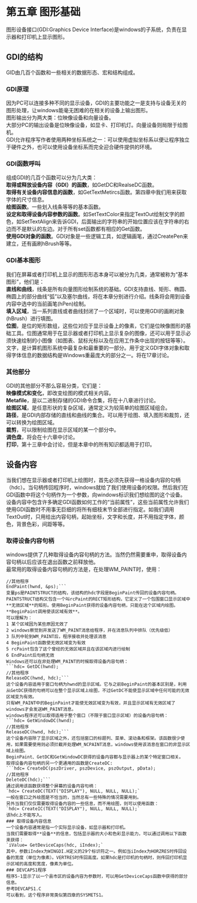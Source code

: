 
# 第五章 图形基础
图形设备接口(GDI:Graphics Device Interface)是windows的子系统，负责在显示器和打印机上显示图形。
## GDI的结构
GID由几百个函数和一些相关的数据形态、宏和结构组成。
### GDI原理
因为PC可以连接多种不同的显示设备，GDI的主要功能之一是支持与设备无关的图形处理，让windows能毫无困难的在相关的设备上输出图形。  
图形输出分为两大类：位映像设备和向量设备。  
大部分PC的输出设备是位映像设备，如显卡、打印机灯。向量设备则局限于绘图机。  
GDI允许程序写作者使用两种坐标系统之一：可以使用虚拟坐标系以便让程序独立于硬件之外，也可以使用设备坐标系而完全迎合硬件提供的环境。  
### GDI函数呼叫
组成GDI的几百个函数可以分为几大类：  
**取得或释放设备内容（GDI）的函数**，如GetDC和RealseDC函数。  
**取得有关设备内容信息的函数**，如GetTextMetircs函数。第四章中我们用来获取字体的尺寸信息。  
**绘图函数**。一些划入线条等等的基本函数。  
**设定和取得设备内容参数的函数**。如SetTextColor来指定TextOut绘制文字的颜色，如SetTextAlign来告诉GDI，后面输出的字符串的开始位置应该在字符串的右边而不是默认的左边。对于所有set函数都有相应的Get函数。   
**使用GDI对象的函数**。GDI对象是一些逻辑工具，如逻辑画笔，通过CreatePen来建立，还有画刷hBrush等等。  
### GDI基本图形
我们在屏幕或者打印机上显示的图形形态本身可以被分为几类，通常被称为“基本图形”，他们是：  
**直线和曲线**，线条是所有向量图形绘制系统的基础。GDI支持直线、矩形、椭圆、椭圆上的部分曲线“弧”以及塞尔曲线，将在本章分别进行介绍。线条将会用到设备内容中选中的当前画笔(hPen)绘制。  
**填入区域**，当一系列直线或者曲线封闭了一个区域时，可以使用GDI的画刷对象(hBrush）进行填图。  
**位图**，是位的矩形数组，这些位对应于显示设备上的像素，它们是位映像图形的基础工具。位图通常用于在显示器或者打印机上显示复杂的图像，还可以用于显示必须快速绘制的小图像（如图表、鼠标光标以及在应用工作条中出现的按钮等等）。  
文字，是计算机图形系统中最复杂和最重要的一部分。用于定义GDI字体对象和取得字体信息的数据结构是Windows重最庞大的部分之一。将在17章讨论。
### 其他部分
GDI的其他部分不那么容易分类，它们是：  
**映像模式和变化**，即改变绘图的模式相关内容。  
**Metafile**，是以二进制存储的GDI命令合集，将在十八章进行讨论。  
**绘图区域**，是任意形状的复杂区域，通常定义为较简单的绘图区域组合。  
**路径**，是GDI内部存储的直线和曲线的集合。可以用于绘图、填入图形和裁剪，还可以转换为绘图区域。  
**裁剪**，可以限制绘图在显示区域的某一个部分中。  
**调色盘**，将会在十六章中讨论。  
**打印**，第十三章中会讨论，但是本章中的所有知识都适用于打印。  
## 设备内容
当我们想在显示器或者打印机上绘图时，首先必须先获得一格设备内容的句柄（hdc）。当句柄传回程序时，windows就给了我们使用设备的权限。然后我们在GDI函数中将这个句柄作为一个参数，向windows标识我们想绘图的这个设备。  
设备内容中包含许多确定GDI函数如何工作的“当前属性”，这些当前属性允许我们使用GDI函数时不用事无巨细的将所有细枝末节全部进行指定。如我们调用TextOut时，只用给出内容句柄，起始坐标，文字和长度，并不用指定字体，颜色，背景色彩，间距等等。  
### 取得设备内容句柄
windows提供了几种取得设备内容句柄的方法。当然仍然需要重申，取得设备内容句柄以后应该在退出函数之前释放他。  
最常用的取得设备内容句柄的方法是，在处理WM_PAINT时，使用：  
```hdc= BeginPaint(hwnd,&ps);
//其他程序
EndPaint(hwnd, &ps);```  
变量ps是PAINTSTRUCT的结构，该结构的hdc字段是BeginPaint传回的设备内容句柄。PAINTSTRUCT结构又包含一个叫rcPaint的RECT矩形结构，它定义了一个包围窗口显示区域中**无效区域**的矩形。使用BeginPaint获得的设备内容句柄，只能在这个区域内绘图。**BeginPaint调用使该区域有效**。  
可以理解为：  
1 某个区域因为某些原因无效了  
2 windows察觉到并发送了WM_PAINT消息给程序，并在消息队列中排队（优先级低）  
3 队列中轮到WM_PAINT后，程序接收并处理该消息  
4 BeginPaint函数使无效区域变为有效  
5 rcPaint包含了这个曾经的无效区域并且在该区域内进行绘制  
6 EndPaint后句柄无效  
Windows还可以在非处理WM_PAINT的时候取得设备内容句柄：  
```hdc= GetDC(hwnd);  
//其他程序  
ReleaseDC(hwnd, hdc);```  
这个设备内容适用于窗口句柄为hwnd的显示区域。它与之前BeginPaint的基本区别是，利用从GetDC获得的句柄可以在整个显示区域上绘图，不过GetDC不能使显示区域中任何可能的无效区域变为有效。  
只有WM_PAINT中的BeginPaint才能使无效区域变为有效，并且显示区域有无效区域了windows才会发送WM_PAINT消息。  
windows程序还可以取得适用于整个窗口（不限于窗口显示区域）的设备内容句柄：  
```hdc= GetWindowDC(hwnd);  
//其他程序  
ReleaseDC(hwnd, hdc);```  
这个设备内容除了显示区域之外，还包括窗口的标题列、菜单、滚动条和框架。该函数很少使用，如果需要使用则必须拦截并处理WM_NCPAINT消息，windows使用该消息在窗口的非显示区域上绘图。  
BeginPaint、GetDC和GetWindowDC获得的设备内容都与显示器上的某个特定窗口相关。   
取得设备内容句柄的另一个更通用的函数是CreateDC:  
```hdc= CreateDC(pszDriver, pszDevice, pszOutput, pData);  
//其他程序  
DeleteDC(hdc);```  
通过调用该函数获得整个屏幕的设备内容句柄：  
`hdc= CreateDC(TEXT("DISPLAY"), NULL, NULL, NULL);`  
一般在窗口之外绘图是不恰当的，当然总有一些特殊的情况需要用到。  
另外当我们仅仅需要取得设备内容的一些信息，而不用绘图，则可以使用函数：  
`hdc= CreateIC(TEXT("DISPLAY"), NULL, NULL, NULL);`  
该hdc上不能写入。
### 取得设备内容信息
一个设备内容通常是指一个实际显示设备，如显示器和打印机。  
当我们需要取得**设备**的信息，包括显示器的大小和色彩显示能力，可以通过调用以下函数来获得：  
`iValue= GetDeviceCaps(hdc, iIndex);`  
其中，参数iIndex为WINGDI.H定义的29个标识符之一。例如当iIndex为HORZRES时传回设备的宽度（单位为像素）。VERTRES时传回高度。如果hdc是打印机的句柄时，则传回打印机显示区域的高度和宽度，像素为单位。
### DEVCAPS1程序
程序5-1显示了以一个县市区的设备内容为参数时，可以用GetDeviceCaps函数中获得的部分信息。  
参考DEVCAPS1.C  
可以看到，这个程序非常类似第四章的SYSMETS1。